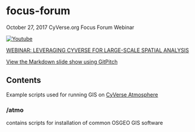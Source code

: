 # focus-forum

October 27, 2017 CyVerse.org Focus Forum Webinar

[![Youtube](https://i.ytimg.com/vi/L-1kBzduc98/maxresdefault.jpg)](https://www.youtube.com/watch?v=L-1kBzduc98&t=2s)

[WEBINAR: LEVERAGING CYVERSE FOR LARGE-SCALE SPATIAL ANALYSIS](http://www.cyverse.org/blog/events/webinar-leveraging-cyverse-large-scale-spatial-analysis)

[View the Markdown slide show using GitPitch](https://gitpitch.com/cyverse-gis/focus-forum)

## Contents

Example scripts used for running GIS on [CyVerse Atmosphere](https://atmo.cyverse.org)

### /atmo

contains scripts for installation of common OSGEO GIS software
